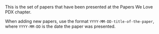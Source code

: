 This is the set of papers that have been presented at the Papers We Love PDX
chapter.

When adding new papers, use the format `YYYY-MM-DD-title-of-the-paper`, where
`YYYY-MM-DD` is the date the paper was presented.
